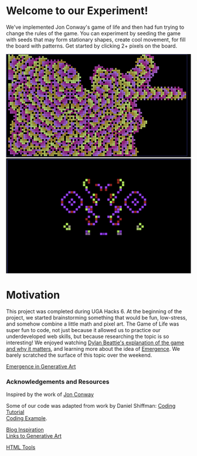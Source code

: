 # Welcome to our Experiment!
We've implemented Jon Conway's game of life and then had fun trying to change the rules of the game. You can experiment by seeding the game with seeds that may form stationary shapes, create cool movement, for fill the board with patterns. Get started by clicking 2+ pixels on the board.  

![](./rose.png )
![](./face.png )



# Motivation
This project was completed during UGA Hacks 6. At the beginning of the project, we started brainstorming something that would be fun, low-stress, and somehow combine a little math and pixel art. The Game of Life was super fun to code, not just because it allowed us to practice our underdeveloped web skills, but because researching the topic is so interesting! We enjoyed watching [Dylan Beattie's explanation of the game and why it matters](https://www.youtube.com/watch?v=6avJHaC3C2U), and learning more about the idea of [Emergence](https://en.wikipedia.org/wiki/Emergence). We barely scratched the surface of this topic over the weekend.

[Emergence in Generative Art](https://www.artnome.com/news/2020/7/12/the-game-of-life-emergence-in-generative-art)

### Acknowledgements and Resources
Inspired by the work of [Jon Conway](https://www.theguardian.com/science/2015/jul/23/john-horton-conway-the-most-charismatic-mathematician-in-the-world)

Some of our code was adapted from work by Daniel Shiffman:
[Coding Tutorial](https://www.youtube.com/watch?v=FWSR_7kZuYg&vl=en)  
[Coding Example](https://github.com/CodingTrain/website/tree/main/CodingChallenges/CC_085_The_Game_of_Life/P5).  
   
[Blog Inspiration](https://www.freecodecamp.org/news/how-to-create-generative-art-in-less-than-100-lines-of-code-d37f379859f/)  
[Links to Generative Art](http://blog.hvidtfeldts.net/index.php/generative-art-links/)

[HTML Tools](https://www.w3schools.com/html/html_scripts.asp)




